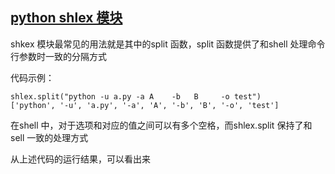 ## [python shlex 模块](https://www.cnblogs.com/xudongliang/p/7094410.html)

shkex 模块最常见的用法就是其中的split 函数，split 函数提供了和shell 处理命令行参数时一致的分隔方式

代码示例：

```
shlex.split("python -u a.py -a A    -b   B     -o test")
['python', '-u', 'a.py', '-a', 'A', '-b', 'B', '-o', 'test']
```

在shell 中，对于选项和对应的值之间可以有多个空格，而shlex.split 保持了和sell 一致的处理方式

从上述代码的运行结果，可以看出来

